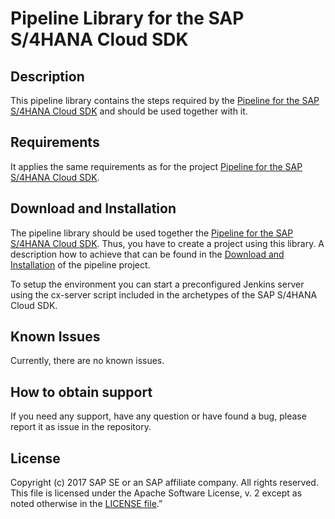 # Pipeline Library for the SAP S/4HANA Cloud SDK
 
 
## Description

 This pipeline library contains the steps required by the [Pipeline for the SAP S/4HANA Cloud SDK](https://github.com/SAP/cloud-s4-sdk-pipeline) and should be used together with it.
 
 ## Requirements
 
 It applies the same requirements as for the project [Pipeline for the SAP S/4HANA Cloud SDK](https://github.com/SAP/cloud-s4-sdk-pipeline).
 
 ## Download and Installation
 
 The pipeline library should be used together the [Pipeline for the SAP S/4HANA Cloud SDK](https://github.com/SAP/cloud-s4-sdk-pipeline).
 Thus, you have to create a project using this library.
 A description how to achieve that can be found in the [Download and Installation](https://github.com/SAP/cloud-s4-sdk-pipeline) of the pipeline project. 
 
 To setup the environment you can start a preconfigured Jenkins server using the cx-server script included in the archetypes of the SAP S/4HANA Cloud SDK.

## Known Issues
Currently, there are no known issues.

## How to obtain support
If you need any support, have any question or have found a bug, please report it as issue in the repository.

## License
Copyright (c) 2017 SAP SE or an SAP affiliate company. All rights reserved.
This file is licensed under the Apache Software License, v. 2 except as noted otherwise in the [LICENSE file](LICENSE).”
